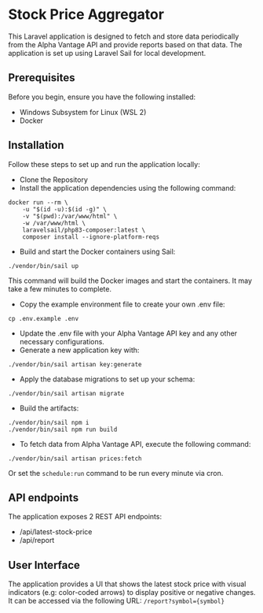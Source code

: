 # Stock Price Aggregator

This Laravel application is designed to fetch and store data periodically from the Alpha Vantage API
and provide reports based on that data. The application is set up using Laravel Sail for local development.

## Prerequisites

Before you begin, ensure you have the following installed:
- Windows Subsystem for Linux (WSL 2)
- Docker
## Installation

Follow these steps to set up and run the application locally:
- Clone the Repository
- Install the application dependencies using the following command:
```shell
docker run --rm \
    -u "$(id -u):$(id -g)" \
    -v "$(pwd):/var/www/html" \
    -w /var/www/html \
    laravelsail/php83-composer:latest \
    composer install --ignore-platform-reqs
```

- Build and start the Docker containers using Sail:
```shell
./vendor/bin/sail up
```

This command will build the Docker images and start the containers. It may take a few minutes to complete.
- Copy the example environment file to create your own .env file:
```shell
cp .env.example .env
```

- Update the .env file with your Alpha Vantage API key and any other necessary configurations.
- Generate a new application key with:
```shell
./vendor/bin/sail artisan key:generate
```

- Apply the database migrations to set up your schema:
```shell
./vendor/bin/sail artisan migrate
```

- Build the artifacts:
```shell
./vendor/bin/sail npm i
./vendor/bin/sail npm run build
```

- To fetch data from Alpha Vantage API, execute the following command:
```shell
./vendor/bin/sail artisan prices:fetch
```
Or set the `schedule:run` command to be run every minute via cron.

## API endpoints

The application exposes 2 REST API endpoints:
- /api/latest-stock-price
- /api/report

## User Interface

The application provides a UI that shows the latest stock price with visual indicators (e.g: color-coded arrows)
to display positive or negative changes. It can be accessed via the following URL: `/report?symbol={symbol}`
